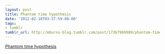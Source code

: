 ```yaml
---
layout: post
title: Phantom time hypothesis
date: '2012-02-10T03:37:59-08:00'
tags:
- tumblr
tumblr_url: http://mburns-blog.tumblr.com/post/17367969989/phantom-time-hypothesis
---
```

<a href="http://en.wikipedia.org/wiki/Phantom_time_hypothesis">Phantom time hypothesis</a>


